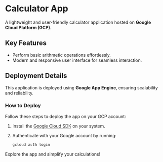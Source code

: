 # Calculator App


A lightweight and user-friendly calculator application hosted on **Google Cloud Platform (GCP)**.

## Key Features

- Perform basic arithmetic operations effortlessly.
- Modern and responsive user interface for seamless interaction.

## Deployment Details

This application is deployed using **Google App Engine**, ensuring scalability and reliability.

### How to Deploy

Follow these steps to deploy the app on your GCP account:

1. Install the [Google Cloud SDK](https://cloud.google.com/sdk/docs/install) on your system.
2. Authenticate with your Google account by running:

    ```bash
    gcloud auth login
    ```

Explore the app and simplify your calculations!
